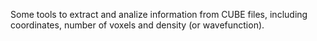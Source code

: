 Some tools to extract and analize information from CUBE files, including coordinates, number of voxels and density (or wavefunction).
